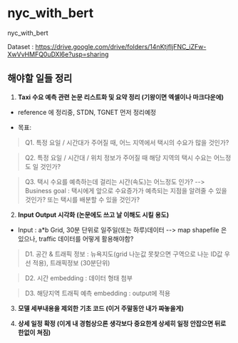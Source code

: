 # nyc_with_bert

nyc_with_bert

Dataset : https://drive.google.com/drive/folders/14nKtjfIjFNC_iZFw-XwVvHMFQ0uDXl6e?usp=sharing

## 해야할 일들 정리

1. **Taxi 수요 예측 관련 논문 리스트화 및 요약 정리 (기왕이면 엑셀이나 마크다운에)**

* reference 에 정리중, STDN, TGNET 먼저 정리예정

* 목표:

> Q1. 특정 요일 / 시간대가 주어질 때, 어느 지역에서 택시의 수요가 많을 것인가?

>  Q2. 특정 요일 / 시간대 / 위치 정보가 주어질 때 해당 지역의 택시 수요는 어느정도 일 것인가?

>  Q3. 택시 수요를 예측하는데 걸리는 시간(속도)는 어느정도 인가? --> Business goal : 택시에게 앞으로 수요증가가 예측되는 지점을 알려줄 수 있을것인가? 또는 택시를 배분할 수 있을 것인가?




2. **Input Output 시각화 (논문에도 쓰고 날 이해도 시킬 용도)**

* Input : a*b Grid, 30분 단위로 일주일(또는 하루)데이터 --> map shapefile 은 있으나, traffic 데이터를 어떻게 활용해야함? 

>  D1. 공간 & 트래픽 정보 : 뉴욕지도(grid 나눈값 못찾으면 구역으로 나눈 ID값 우선 적용), 트래픽정보 (30분단위)

> D2. 시간 embedding : 데이터 형태 첨부

> D3. 해당지역 트래픽 예측 embedding : output에 적용




3. **모델 세부내용을 제외한 기초 코드 (이거 주말동안 내가 짜놓을게)**

   


4. **상세 일정 확정 (이게 내 경험상으론 생각보다 중요한게 상세히 일정 안잡으면 뒤로 한없이 쳐짐)**

